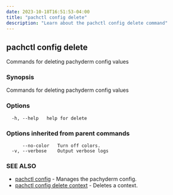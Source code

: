 ```yaml
---
date: 2023-10-18T16:51:53-04:00
title: "pachctl config delete"
description: "Learn about the pachctl config delete command"
---
```


## pachctl config delete

Commands for deleting pachyderm config values

### Synopsis

Commands for deleting pachyderm config values

### Options

```
  -h, --help   help for delete
```

### Options inherited from parent commands

```
      --no-color   Turn off colors.
  -v, --verbose    Output verbose logs
```

### SEE ALSO

* [pachctl config](../pachctl_config)	 - Manages the pachyderm config.
* [pachctl config delete context](../pachctl_config_delete_context)	 - Deletes a context.

